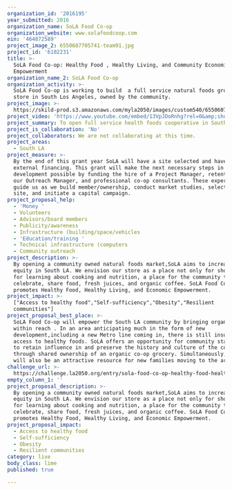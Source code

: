 ```yaml
---
organization_id: '2016195'
year_submitted: 2016
organization_name: SoLA Food Co-op
organization_website: www.solafoodcoop.com
ein: '464872589'
project_image_2: 6550607705741-team91.jpg
project_id: '6102231'
title: >-
  SoLA Food Co-op: Healthy Food , Healthy Living, and Community Economic
  Empowerment
organization_name_2: SoLA Food Co-op
organization_activity: >-
  SoLA Food Co-op is working to build  a full service natural foods grocery
  store in South Los Angeles, owned by the community.
project_image: >-
  https://skild-prod.s3.amazonaws.com/myla2050/images/custom540/6550607705741-team91.jpg
project_video: 'https://www.youtube.com/embed/13VpJDoRnhg?rel=0&amp;showinfo=0'
project_summary: To open full service health foods cooperative in South LA
project_is_collaboration: 'No'
project_collaborators: We are not collaborating at this time.
project_areas:
  - South LA
project_measure: >-
  By the end of this grant year SoLA will have a site selected and have begun
  external financing. This grant will make the next necessary steps in our
  development possible by funding the hire of a Project Manager, retention of
  our Outreach Manager, and professional co-op consultants. These experts will
  guide us as we build member/ownership, conduct market studies, select the
  site, and initiate a capital campaign.
project_proposal_help:
  - 'Money '
  - Volunteers
  - Advisors/board members
  - Publicity/awareness
  - Infrastructure (building/space/vehicles
  - 'Education/training '
  - Technical infrastructure (computers
  - Community outreach
project_description: >-
  By opening a community owned natural foods market,SoLA aims to increase food
  equity in South LA. We envision our store as a place not only for shopping but
  for learning about cooking and nutrition, a place for the community to gather,
  celebrate, share food, fresh juices, and organic coffee. SoLA Food Co-op
  promotes Healthy Food, Healthy Living, and Economic Empowerment.
project_impact: >-
  ["Access to healthy food","Self-sufficiency","Obesity","Resilient
  communities"]
project_proposal_best_place: >-
  SoLA Food Co-op will empower the South LA community by bringing organic foods
  within reach . In an area anticipating much in the form of new
  development,including a new Metro line coming in, there is still insufficient
  access to healthy foods. SoLA offers an opportunity for community stakeholders
  to retain influence in and preserve the history and culture of the community
  through shared ownership of an organic co-op grocery. Simultaneously, SoLA
  will also be an attractive resource for new families moving to the area.
challenge_url: >-
  https://challenge.la2050.org/entry/sola-food-co-op-healthy-food-healthy-living-and-community-economic-empowerment
empty_column_1: ''
project_proposal_description: >-
  By opening a community owned natural foods market,SoLA aims to increase food
  equity in South LA. We envision our store as a place not only for shopping but
  for learning about cooking and nutrition, a place for the community to gather,
  celebrate, share food, fresh juices, and organic coffee. SoLA Food Co-op
  promotes Healthy Food, Healthy Living, and Economic Empowerment.
project_proposal_impact:
  - Access to healthy food
  - Self-sufficiency
  - Obesity
  - Resilient communities
category: live
body_class: lime
published: true

---
```

